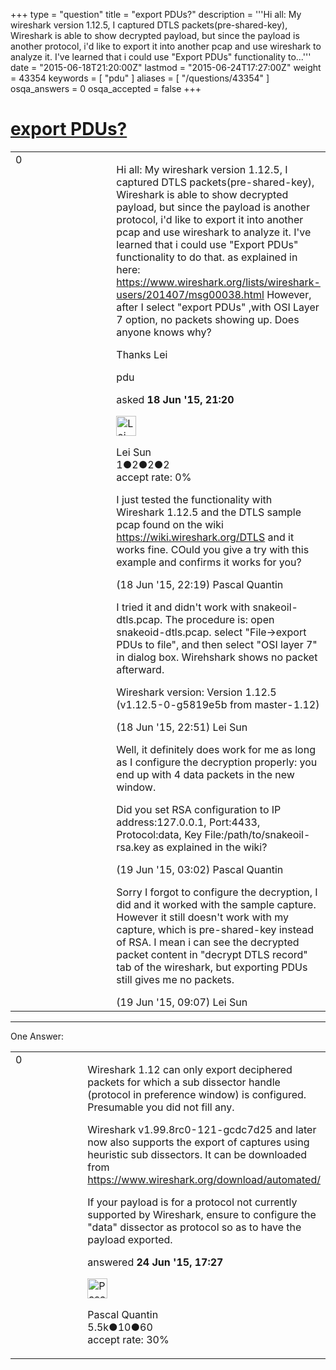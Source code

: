 +++
type = "question"
title = "export PDUs?"
description = '''Hi all:  My wireshark version 1.12.5, I captured DTLS packets(pre-shared-key), Wireshark is able to show decrypted payload, but since the payload is another protocol, i&#x27;d like to export it into another pcap and use wireshark to analyze it. I&#x27;ve learned that i could use &quot;Export PDUs&quot; functionality to...'''
date = "2015-06-18T21:20:00Z"
lastmod = "2015-06-24T17:27:00Z"
weight = 43354
keywords = [ "pdu" ]
aliases = [ "/questions/43354" ]
osqa_answers = 0
osqa_accepted = false
+++

<div class="headNormal">

# [export PDUs?](/questions/43354/export-pdus)

</div>

<div id="main-body">

<div id="askform">

<table id="question-table" style="width:100%;"><colgroup><col style="width: 50%" /><col style="width: 50%" /></colgroup><tbody><tr class="odd"><td style="width: 30px; vertical-align: top"><div class="vote-buttons"><div id="post-43354-score" class="post-score" title="current number of votes">0</div><div id="favorite-count" class="favorite-count"></div></div></td><td><div id="item-right"><div class="question-body"><p>Hi all: My wireshark version 1.12.5, I captured DTLS packets(pre-shared-key), Wireshark is able to show decrypted payload, but since the payload is another protocol, i'd like to export it into another pcap and use wireshark to analyze it. I've learned that i could use "Export PDUs" functionality to do that. as explained in here: <a href="https://www.wireshark.org/lists/wireshark-users/201407/msg00038.html">https://www.wireshark.org/lists/wireshark-users/201407/msg00038.html</a> However, after I select "export PDUs" ,with OSI Layer 7 option, no packets showing up. Does anyone knows why?</p><p>Thanks Lei</p></div><div id="question-tags" class="tags-container tags">pdu</div><div id="question-controls" class="post-controls"></div><div class="post-update-info-container"><div class="post-update-info post-update-info-user"><p>asked <strong>18 Jun '15, 21:20</strong></p><img src="https://secure.gravatar.com/avatar/6c39cdd586a6e713b4457ee65309c4cb?s=32&amp;d=identicon&amp;r=g" class="gravatar" width="32" height="32" alt="Lei%20Sun&#39;s gravatar image" /><p>Lei Sun<br />
<span class="score" title="1 reputation points">1</span><span title="2 badges"><span class="badge1">●</span><span class="badgecount">2</span></span><span title="2 badges"><span class="silver">●</span><span class="badgecount">2</span></span><span title="2 badges"><span class="bronze">●</span><span class="badgecount">2</span></span><br />
<span class="accept_rate" title="Rate of the user&#39;s accepted answers">accept rate:</span> <span title="Lei Sun has no accepted answers">0%</span></p></div></div><div id="comments-container-43354" class="comments-container"><span id="43355"></span><div id="comment-43355" class="comment"><div id="post-43355-score" class="comment-score"></div><div class="comment-text"><p>I just tested the functionality with Wireshark 1.12.5 and the DTLS sample pcap found on the wiki <a href="https://wiki.wireshark.org/DTLS">https://wiki.wireshark.org/DTLS</a> and it works fine. COuld you give a try with this example and confirms it works for you?</p></div><div id="comment-43355-info" class="comment-info"><span class="comment-age">(18 Jun '15, 22:19)</span> Pascal Quantin</div></div><span id="43356"></span><div id="comment-43356" class="comment"><div id="post-43356-score" class="comment-score"></div><div class="comment-text"><p>I tried it and didn't work with snakeoil-dtls.pcap. The procedure is: open snakeoid-dtls.pcap. select "File-&gt;export PDUs to file", and then select "OSI layer 7" in dialog box. Wirehshark shows no packet afterward.</p><p>Wireshark version: Version 1.12.5 (v1.12.5-0-g5819e5b from master-1.12)</p></div><div id="comment-43356-info" class="comment-info"><span class="comment-age">(18 Jun '15, 22:51)</span> Lei Sun</div></div><span id="43358"></span><div id="comment-43358" class="comment"><div id="post-43358-score" class="comment-score"></div><div class="comment-text"><p>Well, it definitely does work for me as long as I configure the decryption properly: you end up with 4 data packets in the new window.</p><p>Did you set RSA configuration to IP address:127.0.0.1, Port:4433, Protocol:data, Key File:/path/to/snakeoil-rsa.key as explained in the wiki?</p></div><div id="comment-43358-info" class="comment-info"><span class="comment-age">(19 Jun '15, 03:02)</span> Pascal Quantin</div></div><span id="43377"></span><div id="comment-43377" class="comment"><div id="post-43377-score" class="comment-score"></div><div class="comment-text"><p>Sorry I forgot to configure the decryption, I did and it worked with the sample capture. However it still doesn't work with my capture, which is pre-shared-key instead of RSA. I mean i can see the decrypted packet content in "decrypt DTLS record" tab of the wireshark, but exporting PDUs still gives me no packets.</p></div><div id="comment-43377-info" class="comment-info"><span class="comment-age">(19 Jun '15, 09:07)</span> Lei Sun</div></div></div><div id="comment-tools-43354" class="comment-tools"></div><div class="clear"></div><div id="comment-43354-form-container" class="comment-form-container"></div><div class="clear"></div></div></td></tr></tbody></table>

------------------------------------------------------------------------

<div class="tabBar">

<span id="sort-top"></span>

<div class="headQuestions">

One Answer:

</div>

</div>

<span id="43530"></span>

<div id="answer-container-43530" class="answer">

<table style="width:100%;"><colgroup><col style="width: 50%" /><col style="width: 50%" /></colgroup><tbody><tr class="odd"><td style="width: 30px; vertical-align: top"><div class="vote-buttons"><div id="post-43530-score" class="post-score" title="current number of votes">0</div></div></td><td><div class="item-right"><div class="answer-body"><p>Wireshark 1.12 can only export deciphered packets for which a sub dissector handle (protocol in preference window) is configured. Presumable you did not fill any.</p><p>Wireshark v1.99.8rc0-121-gcdc7d25 and later now also supports the export of captures using heuristic sub dissectors. It can be downloaded from <a href="https://www.wireshark.org/download/automated/">https://www.wireshark.org/download/automated/</a></p><p>If your payload is for a protocol not currently supported by Wireshark, ensure to configure the "data" dissector as protocol so as to have the payload exported.</p></div><div class="answer-controls post-controls"></div><div class="post-update-info-container"><div class="post-update-info post-update-info-user"><p>answered <strong>24 Jun '15, 17:27</strong></p><img src="https://secure.gravatar.com/avatar/713f24fd877861260b71ecd455018625?s=32&amp;d=identicon&amp;r=g" class="gravatar" width="32" height="32" alt="Pascal%20Quantin&#39;s gravatar image" /><p>Pascal Quantin<br />
<span class="score" title="5544 reputation points"><span>5.5k</span></span><span title="10 badges"><span class="silver">●</span><span class="badgecount">10</span></span><span title="60 badges"><span class="bronze">●</span><span class="badgecount">60</span></span><br />
<span class="accept_rate" title="Rate of the user&#39;s accepted answers">accept rate:</span> <span title="Pascal Quantin has 92 accepted answers">30%</span></p></div></div><div id="comments-container-43530" class="comments-container"></div><div id="comment-tools-43530" class="comment-tools"></div><div class="clear"></div><div id="comment-43530-form-container" class="comment-form-container"></div><div class="clear"></div></div></td></tr></tbody></table>

</div>

<div class="paginator-container-left">

</div>

</div>

</div>

